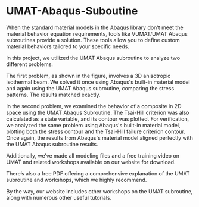 # UMAT-Abaqus-Suboutine
 When the standard material models in the Abaqus library don't meet the material behavior equation requirements, tools like VUMAT/UMAT Abaqus subroutines provide a solution. These tools allow you to define custom material behaviors tailored to your specific needs.

In this project, we utilized the UMAT Abaqus subroutine to analyze two different problems.

The first problem, as shown in the figure, involves a 3D anisotropic isothermal beam. We solved it once using Abaqus's built-in material model and again using the UMAT Abaqus subroutine, comparing the stress patterns. The results matched exactly.

In the second problem, we examined the behavior of a composite in 2D space using the UMAT Abaqus Subroutine. The Tsai-Hill criterion was also calculated as a state variable, and its contour was plotted. For verification, we analyzed the same problem using Abaqus's built-in material model, plotting both the stress contour and the Tsai-Hill failure criterion contour. Once again, the results from Abaqus's material model aligned perfectly with the UMAT Abaqus subroutine results.

Additionally, we’ve made all modeling files and a free training video on UMAT and related workshops available on our website for download.

There’s also a free PDF offering a comprehensive explanation of the UMAT subroutine and workshops, which we highly recommend.

By the way, our website includes other workshops on the UMAT subroutine, along with numerous other useful tutorials.
